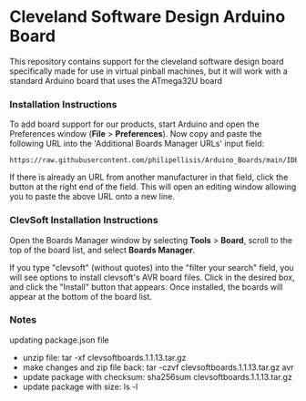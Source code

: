 # Cleveland Software Design Arduino Board

This repository contains support for the cleveland software design board specifically made for use in virtual pinball machines, but it will work with a standard Arduino board that uses the ATmega32U board

### Installation Instructions

To add board support for our products, start Arduino and open the Preferences window (**File** > **Preferences**). Now copy and paste the following URL into the 'Additional Boards Manager URLs' input field:

	https://raw.githubusercontent.com/philipellisis/Arduino_Boards/main/IDE_Board_Manager/package_clevsoft_index.json


If there is already an URL from another manufacturer in that field, click the button at the right end of the field. This will open an editing window allowing you to paste the above URL onto a new line.

### ClevSoft Installation Instructions

Open the Boards Manager window by selecting **Tools** > **Board**, scroll to the top of the board list, and select **Boards Manager**.


If you type "clevsoft" (without quotes) into the "filter your search" field, you will see options to install clevsoft's AVR board files. Click in the desired box, and click the "Install" button that appears. Once installed, the boards will appear at the bottom of the board list.


### Notes
updating package.json file
 - unzip file: tar -xf clevsoftboards.1.1.13.tar.gz
 - make changes and zip file back: tar -czvf clevsoftboards.1.1.13.tar.gz avr
 - update package with checksum: sha256sum clevsoftboards.1.1.13.tar.gz
 - update package with size: ls -l
